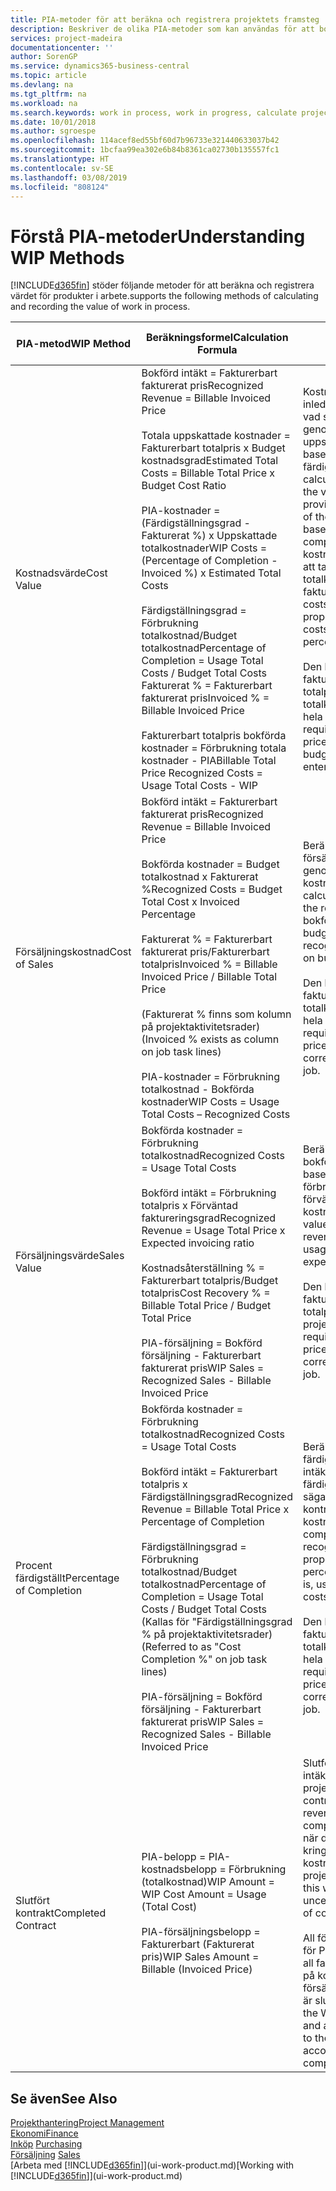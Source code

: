 ```yaml
---
title: PIA-metoder för att beräkna och registrera projektets framsteg | Microsoft Docs
description: Beskriver de olika PIA-metoder som kan användas för att bokföra och övervaka ekonomisk information för pågående projekt som är produkter i arbete.
services: project-madeira
documentationcenter: ''
author: SorenGP
ms.service: dynamics365-business-central
ms.topic: article
ms.devlang: na
ms.tgt_pltfrm: na
ms.workload: na
ms.search.keywords: work in process, work in progress, calculate project WIP
ms.date: 10/01/2018
ms.author: sgroespe
ms.openlocfilehash: 114acef8ed55bf60d7b96733e321440633037b42
ms.sourcegitcommit: 1bcfaa99ea302e6b84b8361ca02730b135557fc1
ms.translationtype: HT
ms.contentlocale: sv-SE
ms.lasthandoff: 03/08/2019
ms.locfileid: "808124"
---
```

# <a name="understanding-wip-methods"></a><span data-ttu-id="ce227-103">Förstå PIA-metoder</span><span class="sxs-lookup"><span data-stu-id="ce227-103">Understanding WIP Methods</span></span>
[!INCLUDE[d365fin](includes/d365fin_md.md)] <span data-ttu-id="ce227-104">stöder följande metoder för att beräkna och registrera värdet för produkter i arbete.</span><span class="sxs-lookup"><span data-stu-id="ce227-104">supports the following methods of calculating and recording the value of work in process.</span></span>

| <span data-ttu-id="ce227-105">PIA-metod</span><span class="sxs-lookup"><span data-stu-id="ce227-105">WIP Method</span></span> | <span data-ttu-id="ce227-106">Beräkningsformel</span><span class="sxs-lookup"><span data-stu-id="ce227-106">Calculation Formula</span></span> | <span data-ttu-id="ce227-107">Beskrivning av beräkning</span><span class="sxs-lookup"><span data-stu-id="ce227-107">Calculation Description</span></span> |
| --- | --- | --- |
| <span data-ttu-id="ce227-108">Kostnadsvärde</span><span class="sxs-lookup"><span data-stu-id="ce227-108">Cost Value</span></span> |<span data-ttu-id="ce227-109">Bokförd intäkt = Fakturerbart fakturerat pris</span><span class="sxs-lookup"><span data-stu-id="ce227-109">Recognized Revenue = Billable Invoiced Price</span></span><br /><br /> <span data-ttu-id="ce227-110">Totala uppskattade kostnader = Fakturerbart totalpris x Budget kostnadsgrad</span><span class="sxs-lookup"><span data-stu-id="ce227-110">Estimated Total Costs = Billable Total Price x Budget Cost Ratio</span></span><br /><br /> <span data-ttu-id="ce227-111">PIA-kostnader = (Färdigställningsgrad - Fakturerat %) x Uppskattade totalkostnader</span><span class="sxs-lookup"><span data-stu-id="ce227-111">WIP Costs = (Percentage of Completion - Invoiced %) x Estimated Total Costs</span></span><br /><br /> <span data-ttu-id="ce227-112">Färdigställningsgrad = Förbrukning totalkostnad/Budget totalkostnad</span><span class="sxs-lookup"><span data-stu-id="ce227-112">Percentage of Completion = Usage Total Costs / Budget Total Costs</span></span><br /> <span data-ttu-id="ce227-113">Fakturerat % = Fakturerbart fakturerat pris</span><span class="sxs-lookup"><span data-stu-id="ce227-113">Invoiced % = Billable Invoiced Price</span></span><br /><br /> <span data-ttu-id="ce227-114">Fakturerbart totalpris bokförda kostnader = Förbrukning totala kostnader - PIA</span><span class="sxs-lookup"><span data-stu-id="ce227-114">Billable Total Price Recognized Costs = Usage Total Costs - WIP</span></span> |<span data-ttu-id="ce227-115">Kostnadsvärdesberäkningar inleds med att beräkna värdet av vad som har tillhandhållits genom att ta en del av de uppskattade totalkostnaderna baserat på färdigställningsgrad.</span><span class="sxs-lookup"><span data-stu-id="ce227-115">Cost value calculations start by calculating the value of what has been provided by taking a proportion of the estimated total costs based on percentage of completion.</span></span> <span data-ttu-id="ce227-116">Fakturerade kostnader subtraheras genom att ta en del av de uppskattade totalkostnaderna baserat på fakturerad procent.</span><span class="sxs-lookup"><span data-stu-id="ce227-116">Invoiced costs are subtracted by taking a proportion of the estimated total costs based on the invoiced percentage.</span></span><br /><br /> <span data-ttu-id="ce227-117">Den här beräkningen kräver att fakturerbart totalpris, budget totalpris och budget totalkostnader anges korrekt för hela projektet.</span><span class="sxs-lookup"><span data-stu-id="ce227-117">This calculation requires that the billable total price, budget total price, and budget total costs be correctly entered for the whole job.</span></span> |
| <span data-ttu-id="ce227-118">Försäljningskostnad</span><span class="sxs-lookup"><span data-stu-id="ce227-118">Cost of Sales</span></span> |<span data-ttu-id="ce227-119">Bokförd intäkt = Fakturerbart fakturerat pris</span><span class="sxs-lookup"><span data-stu-id="ce227-119">Recognized Revenue = Billable Invoiced Price</span></span><br /><br /> <span data-ttu-id="ce227-120">Bokförda kostnader = Budget totalkostnad x Fakturerat %</span><span class="sxs-lookup"><span data-stu-id="ce227-120">Recognized Costs = Budget Total Cost x Invoiced Percentage</span></span><br /><br /> <span data-ttu-id="ce227-121">Fakturerat % = Fakturerbart fakturerat pris/Fakturerbart totalpris</span><span class="sxs-lookup"><span data-stu-id="ce227-121">Invoiced % = Billable Invoiced Price / Billable Total Price</span></span><br /><br /> <span data-ttu-id="ce227-122">(Fakturerat % finns som kolumn på projektaktivitetsrader)</span><span class="sxs-lookup"><span data-stu-id="ce227-122">(Invoiced % exists as column on job task lines)</span></span><br /><br /> <span data-ttu-id="ce227-123">PIA-kostnader = Förbrukning totalkostnad - Bokförda kostnader</span><span class="sxs-lookup"><span data-stu-id="ce227-123">WIP Costs = Usage Total Costs – Recognized Costs</span></span> |<span data-ttu-id="ce227-124">Beräkningar av försäljningskostnader inleds genom att beräkna bokförda kostnader.</span><span class="sxs-lookup"><span data-stu-id="ce227-124">Cost of sales calculations begin by calculating the recognized costs.</span></span> <span data-ttu-id="ce227-125">Kostnader bokförs proportionellt baserat på budget totalkostnader.</span><span class="sxs-lookup"><span data-stu-id="ce227-125">Costs are recognized proportionally based on budget total costs.</span></span><br /><br /> <span data-ttu-id="ce227-126">Den här beräkningen kräver att fakturerbart totalpris och budget totalkostnader anges korrekt för hela projektet.</span><span class="sxs-lookup"><span data-stu-id="ce227-126">This calculation requires that the billable total price and budget total costs be correctly entered for the whole job.</span></span> |
| <span data-ttu-id="ce227-127">Försäljningsvärde</span><span class="sxs-lookup"><span data-stu-id="ce227-127">Sales Value</span></span> |<span data-ttu-id="ce227-128">Bokförda kostnader = Förbrukning totalkostnad</span><span class="sxs-lookup"><span data-stu-id="ce227-128">Recognized Costs = Usage Total Costs</span></span><br /><br /> <span data-ttu-id="ce227-129">Bokförd intäkt = Förbrukning totalpris x Förväntad faktureringsgrad</span><span class="sxs-lookup"><span data-stu-id="ce227-129">Recognized Revenue = Usage Total Price x Expected invoicing ratio</span></span><br /><br /> <span data-ttu-id="ce227-130">Kostnadsåterställning % = Fakturerbart totalpris/Budget totalpris</span><span class="sxs-lookup"><span data-stu-id="ce227-130">Cost Recovery % = Billable Total Price / Budget Total Price</span></span><br /><br /> <span data-ttu-id="ce227-131">PIA-försäljning = Bokförd försäljning - Fakturerbart fakturerat pris</span><span class="sxs-lookup"><span data-stu-id="ce227-131">WIP Sales = Recognized Sales - Billable Invoiced Price</span></span> |<span data-ttu-id="ce227-132">Beräkningar av försäljningsvärde bokför intäkten proportionellt baserat på totala förbrukningskostnader och förväntad kostnadsåterställningsgrad.</span><span class="sxs-lookup"><span data-stu-id="ce227-132">Sales value calculations recognize revenue proportionally based on usage total costs and the expected cost recovery ratio.</span></span><br /><br /> <span data-ttu-id="ce227-133">Den här beräkningen kräver att fakturerbart totalpris och budget totalpris anges korrekt för hela projektet.</span><span class="sxs-lookup"><span data-stu-id="ce227-133">This calculation requires that the billable total price and budget total price be correctly entered for the whole job.</span></span> |
| <span data-ttu-id="ce227-134">Procent färdigställt</span><span class="sxs-lookup"><span data-stu-id="ce227-134">Percentage of Completion</span></span> |<span data-ttu-id="ce227-135">Bokförda kostnader = Förbrukning totalkostnad</span><span class="sxs-lookup"><span data-stu-id="ce227-135">Recognized Costs = Usage Total Costs</span></span><br /><br /> <span data-ttu-id="ce227-136">Bokförd intäkt = Fakturerbart totalpris x Färdigställningsgrad</span><span class="sxs-lookup"><span data-stu-id="ce227-136">Recognized Revenue = Billable Total Price x Percentage of Completion</span></span><br /><br /> <span data-ttu-id="ce227-137">Färdigställningsgrad = Förbrukning totalkostnad/Budget totalkostnad</span><span class="sxs-lookup"><span data-stu-id="ce227-137">Percentage of Completion = Usage Total Costs / Budget Total Costs</span></span><br /> <span data-ttu-id="ce227-138">(Kallas för "Färdigställningsgrad % på projektaktivitetsrader)</span><span class="sxs-lookup"><span data-stu-id="ce227-138">(Referred to as "Cost Completion %" on job task lines)</span></span><br /><br /> <span data-ttu-id="ce227-139">PIA-försäljning = Bokförd försäljning - Fakturerbart fakturerat pris</span><span class="sxs-lookup"><span data-stu-id="ce227-139">WIP Sales = Recognized Sales - Billable Invoiced Price</span></span> |<span data-ttu-id="ce227-140">Beräkningar av färdigställningsgrad bokför intäkter proportionellt baserat på färdigställningsgraden, det vill säga Förbrukning totalkostnad kontra budget kostnader.</span><span class="sxs-lookup"><span data-stu-id="ce227-140">Percentage of completion calculations recognize revenue proportionally based on the percentage of completion, that is, usage total costs vs. budget costs.</span></span><br /><br /> <span data-ttu-id="ce227-141">Den här beräkningen kräver att fakturerbart totalpris och budget totalkostnader anges korrekt för hela projektet.</span><span class="sxs-lookup"><span data-stu-id="ce227-141">This calculation requires that the billable total price and budget total costs be correctly entered for the whole job.</span></span> |
| <span data-ttu-id="ce227-142">Slutfört kontrakt</span><span class="sxs-lookup"><span data-stu-id="ce227-142">Completed Contract</span></span> |<span data-ttu-id="ce227-143">PIA-belopp = PIA-kostnadsbelopp = Förbrukning (totalkostnad)</span><span class="sxs-lookup"><span data-stu-id="ce227-143">WIP Amount = WIP Cost Amount = Usage (Total Cost)</span></span><br /><br /> <span data-ttu-id="ce227-144">PIA-försäljningsbelopp = Fakturerbart (Fakturerat pris)</span><span class="sxs-lookup"><span data-stu-id="ce227-144">WIP Sales Amount = Billable (Invoiced Price)</span></span> |<span data-ttu-id="ce227-145">Slutfört kontrakt bokför inte intäkter och kostnader förrän projektet är slutfört.</span><span class="sxs-lookup"><span data-stu-id="ce227-145">Completed contract does not recognize revenue and costs until the job is complete.</span></span> <span data-ttu-id="ce227-146">Du kan vilja göra detta när det finns en stor osäkerhet kring uppskattningen av kostnader och intäkter för projektet.</span><span class="sxs-lookup"><span data-stu-id="ce227-146">You may want to do this when there is high uncertainty around the estimates of costs and revenue for the job.</span></span><br /><br /> <span data-ttu-id="ce227-147">All förbrukning bokförs på kontot för PIA-kostnader (tillgång) och all fakturerad försäljning bokförs på kontot för fakturerad PIA-försäljning (skuld) tills projektet är slutfört.</span><span class="sxs-lookup"><span data-stu-id="ce227-147">All usage is posted to the WIP Costs account (asset) and all invoiced sales are posted to the WIP Invoiced Sales account (liability) until the job is complete.</span></span> |

## <a name="see-also"></a><span data-ttu-id="ce227-148">Se även</span><span class="sxs-lookup"><span data-stu-id="ce227-148">See Also</span></span>
[<span data-ttu-id="ce227-149">Projekthantering</span><span class="sxs-lookup"><span data-stu-id="ce227-149">Project Management</span></span>](projects-manage-projects.md)  
[<span data-ttu-id="ce227-150">Ekonomi</span><span class="sxs-lookup"><span data-stu-id="ce227-150">Finance</span></span>](finance.md)  
<span data-ttu-id="ce227-151">[Inköp](purchasing-manage-purchasing.md)       </span><span class="sxs-lookup"><span data-stu-id="ce227-151">[Purchasing](purchasing-manage-purchasing.md)       </span></span>  
<span data-ttu-id="ce227-152">[Försäljning](sales-manage-sales.md)    </span><span class="sxs-lookup"><span data-stu-id="ce227-152">[Sales](sales-manage-sales.md)    </span></span>  
<span data-ttu-id="ce227-153">[Arbeta med [!INCLUDE[d365fin](includes/d365fin_md.md)]](ui-work-product.md)</span><span class="sxs-lookup"><span data-stu-id="ce227-153">[Working with [!INCLUDE[d365fin](includes/d365fin_md.md)]](ui-work-product.md)</span></span>  

